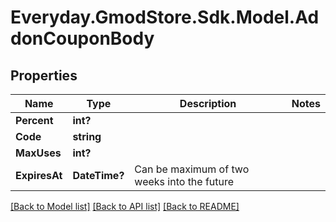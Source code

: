 # Everyday.GmodStore.Sdk.Model.AddonCouponBody
## Properties

Name | Type | Description | Notes
------------ | ------------- | ------------- | -------------
**Percent** | **int?** |  | 
**Code** | **string** |  | 
**MaxUses** | **int?** |  | 
**ExpiresAt** | **DateTime?** | Can be maximum of two weeks into the future | 

[[Back to Model list]](../README.md#documentation-for-models) [[Back to API list]](../README.md#documentation-for-api-endpoints) [[Back to README]](../README.md)

